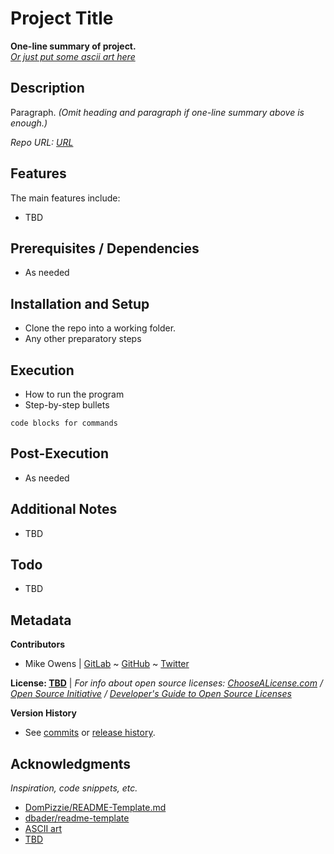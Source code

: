 # Project Title

**One-line summary of project.** \
*[Or just put some ascii art here](http://www.patorjk.com/software/taag)*

## Description

Paragraph. *(Omit heading and paragraph if one-line summary above is enough.)*

*Repo URL: [URL](URL)*

## Features

The main features include:

* TBD

## Prerequisites / Dependencies

* As needed

## Installation and Setup

* Clone the repo into a working folder.
* Any other preparatory steps

## Execution

* How to run the program
* Step-by-step bullets
```
code blocks for commands
```

## Post-Execution

* As needed

## Additional Notes

* TBD

## Todo

* TBD

## Metadata

**Contributors**

* Mike Owens | [GitLab](https://gitlab.com/mikeo85) ~ [GitHub](https://github.com/mikeo85) ~ [Twitter](https://twitter.com/quietmike8192)

**License: [TBD](LICENSE)** | *For info about open source licenses: [ChooseALicense.com](https://choosealicense.com) / [Open Source Initiative](https://opensource.org/licenses) / [Developer's Guide to Open Source Licenses](https://www.toptal.com/open-source/developers-guide-to-open-source-licenses)*

**Version History**

* See [commits](../../commits) or [release history](../../releases).

## Acknowledgments

*Inspiration, code snippets, etc.*

* [DomPizzie/README-Template.md](https://gist.github.com/DomPizzie/7a5ff55ffa9081f2de27c315f5018afc)
* [dbader/readme-template](https://github.com/dbader/readme-template)
* [ASCII art](http://www.patorjk.com/software/taag)
* [TBD](URL)
